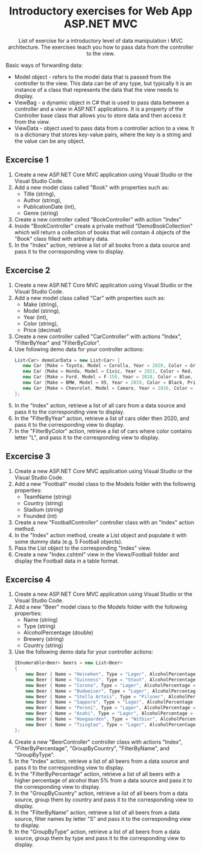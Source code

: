 <div align="center">

<!-- title -->

# Introductory exercises for Web App ASP.NET MVC

<!-- description -->

List of exercise for a introductory level of data manipulation i MVC architecture. The exercises teach you how to pass data from the controller to the view.

</div>

Basic ways of forwarding data:
* Model object - refers to the model data that is passed from the controller to the view. This data can be of any type, but typically it is an instance of a class that represents the data that the view needs to display.
* ViewBag - a dynamic object in C# that is used to pass data between a controller and a view in ASP.NET applications. It is a property of the Controller base class that allows you to store data and then access it from the view.
* ViewData - object used to pass data from a controller action to a view. It is a dictionary that stores key-value pairs, where the key is a string and the value can be any object.


## Excercise 1

1. Create a new ASP.NET Core MVC application using Visual Studio or the Visual Studio Code.
2. Add a new model class called "Book" with properties such as:
	* Title (string), 
	* Author (string), 
	* PublicationDate (int), 
	* Genre (string)
3. Create a new controller called "BookController" with action "Index"
4. Inside "BookController" create a private method "DemoBookCollection" which will return a collection of books that will contain 4 objects of the "Book" class filled with arbitrary data.
5. In the "Index" action, retrieve a list of all books from a data source and pass it to the corresponding view to display.

## Excercise 2

1. Create a new ASP.NET Core MVC application using Visual Studio or the Visual Studio Code.
2. Add a new model class called "Car" with properties such as:
	* Make (string), 
	* Model (string), 
	* Year (int), 
	* Color (string), 
	* Price (decimal)
3. Create a new controller called "CarController" with actions "Index", "FilterByYear" and "FilterByColor".
4. Use following demo data for your controller actions:
	 ```csharp
	List<Car> demoCarData = new List<Car> {
		new Car {Make = Toyota, Model = Corolla, Year = 2020, Color = Gray, Price = 25000},
		new Car {Make = Honda, Model = Civic, Year = 2021, Color = Red, Price = 28000},
		new Car {Make = Ford, Model = F-150, Year = 2018, Color = Blue, Price = 35000},
		new Car {Make = BMW, Model = X5, Year = 2019, Color = Black, Price = 50000},
		new Car {Make = Chevrolet, Model = Camaro, Year = 2016, Color = Yellow, Price = 42000}
	};
	```
5. In the "Index" action, retrieve a list of all cars from a data source and pass it to the corresponding view to display.
6. In the "FilterByYear" action, retrieve a list of cars older then 2020, and pass it to the corresponding view to display.
6. In the "FilterByColor" action, retrieve a list of cars where color contains letter "L", and pass it to the corresponding view to display.

## Excercise 3

1. Create a new ASP.NET Core MVC application using Visual Studio or the Visual Studio Code.
2. Add a new "Football" model class to the Models folder with the following properties:
	* TeamName (string)
	* Country (string)
	* Stadium (string)
	* Founded (int)
3. Create a new "FootballController" controller class with an "Index" action method.
4. In the "Index" action method, create a List<Football> object and populate it with some dummy data (e.g. 5 Football objects).
5. Pass the List<Football> object to the corresponding "Index" view.
6. Create a new "Index.cshtml" view in the Views/Football folder and display the Football data in a table format.

## Excercise 4

1. Create a new ASP.NET Core MVC application using Visual Studio or the Visual Studio Code.
2. Add a new "Beer" model class to the Models folder with the following properties:
	* Name (string)
	* Type (string)
	* AlcoholPercentage (double)
	* Brewery (string)
	* Country (string)
3. Use the following demo data for your controller actions:
	```csharp
	IEnumerable<Beer> beers = new List<Beer>
	{
		new Beer { Name = "Heineken", Type = "Lager", AlcoholPercentage = 5, Brewery = "Heineken International", Country = "Netherlands" },
		new Beer { Name = "Guinness", Type = "Stout", AlcoholPercentage = 4.2, Brewery = "Guinness & Co.", Country = "Ireland" },
		new Beer { Name = "Corona", Type = "Lager", AlcoholPercentage = 4.5, Brewery = "Grupo Modelo", Country = "Mexico" },
		new Beer { Name = "Budweiser", Type = "Lager", AlcoholPercentage = 5, Brewery = "Anheuser-Busch InBev", Country = "United States" },
		new Beer { Name = "Stella Artois", Type = "Pilsner", AlcoholPercentage = 5, Brewery = "Anheuser-Busch InBev", Country = "Belgium" },
		new Beer { Name = "Sapporo", Type = "Lager", AlcoholPercentage = 5, Brewery = "Sapporo Breweries Ltd.", Country = "Japan" },
		new Beer { Name = "Peroni", Type = "Lager", AlcoholPercentage = 5.1, Brewery = "Peroni Brewery", Country = "Italy" },
		new Beer { Name = "Asahi", Type = "Lager", AlcoholPercentage = 5, Brewery = "Asahi Breweries Ltd.", Country = "Japan" },
		new Beer { Name = "Hoegaarden", Type = "Witbier", AlcoholPercentage = 4.9, Brewery = "InBev Belgium", Country = "Belgium" },
		new Beer { Name = "Tsingtao", Type = "Lager", AlcoholPercentage = 4.7, Brewery = "Tsingtao Brewery Co. Ltd.", Country = "China" }
	};
	```
4. Create a new "BeerController" controller class with actions "Index", "FilterByPercentage", "GroupByCountry", "FilterByName", and "GroupByType".
5. In the "Index" action, retrieve a list of all beers from a data source and pass it to the corresponding view to display.
6. In the "FilterByPercentage" action, retrieve a list of all beers with a higher percentage of alcohol than 5% from a data source and pass it to the corresponding view to display.
7. In the "GroupByCountry" action, retrieve a list of all beers from a data source, group them by country and pass it to the corresponding view to display.
8. In the "FilterByName" action, retrieve a list of all beers from a data source, filter names by letter "S" and pass it to the corresponding view to display.
9. In the "GroupByType" action, retrieve a list of all beers from a data source, group them by type and pass it to the corresponding view to display.